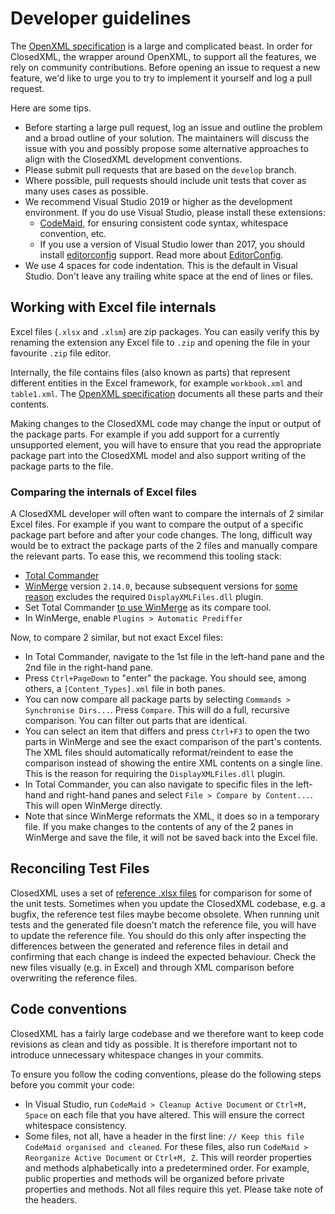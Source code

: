 # Developer guidelines
The [OpenXML specification](https://www.ecma-international.org/publications/standards/Ecma-376.htm) is a large and complicated beast. In order for ClosedXML, the wrapper around OpenXML, to support all the features, we rely on community contributions. Before opening an issue to request a new feature, we'd like to urge you to try to implement it yourself and log a pull request.

Here are some tips.

* Before starting a large pull request, log an issue and outline the problem and a broad outline of your solution. The maintainers will discuss the issue with you and possibly propose some alternative approaches to align with the ClosedXML development conventions. 
* Please submit pull requests that are based on the `develop` branch.
* Where possible, pull requests should include unit tests that cover as many uses cases as possible.
* We recommend Visual Studio 2019 or higher as the development environment. If you do use Visual Studio, please install these extensions:
  * [CodeMaid](https://marketplace.visualstudio.com/items?itemName=SteveCadwallader.CodeMaid), for ensuring consistent code syntax, whitespace convention, etc.
  * If you use a version of Visual Studio lower than 2017, you should install [editorconfig](<https://marketplace.visualstudio.com/items?itemName=EditorConfigTeam.EditorConfig>) support. Read more about [EditorConfig](http://www.editorconfig.org).
* We use 4 spaces for code indentation. This is the default in Visual Studio. Don't leave any trailing white space at the end of lines or files.



## Working with Excel file internals
Excel files (`.xlsx` and `.xlsm`) are zip packages. You can easily verify this by renaming the extension any Excel file to `.zip` and opening the file in your favourite `.zip` file editor.

Internally, the file contains files (also known as parts) that represent different entities in the Excel framework, for example `workbook.xml` and `table1.xml`. The [OpenXML specification](https://www.ecma-international.org/publications/standards/Ecma-376.htm) documents all these parts and their contents.

Making changes to the ClosedXML code may change the input or output of the package parts. For example if you add support for a currently unsupported element, you will have to ensure that you read the appropriate package part into the ClosedXML model and also support writing of the package parts to the file.

### Comparing the internals of Excel files

A ClosedXML developer will often want to compare the internals of 2 similar Excel files. For example if you want to compare the output of a specific package part before and after your code changes. The long, difficult way would be to extract the package parts of the 2 files and manually compare the relevant parts. To ease this, we recommend this tooling stack:

- [Total Commander](https://www.ghisler.com/download.htm)
- [WinMerge](http://winmerge.org/downloads) version `2.14.0`, because subsequent versions for [some reason](https://bitbucket.org/winmerge/winmerge/issues/152/displayxmlfiles-plugin-not-included-with) excludes the required `DisplayXMLFiles.dll` plugin.
- Set Total Commander [to use WinMerge](https://superuser.com/questions/238039/can-i-replace-internal-diff-in-total-commander-with-a-custom-tool) as its compare tool.
- In WinMerge, enable `Plugins > Automatic Prediffer`

Now, to compare 2 similar, but not exact Excel files:

- In Total Commander, navigate to the 1st file in the left-hand pane and the 2nd file in the right-hand pane.
- Press `Ctrl+PageDown` to "enter" the package. You should see, among others, a `[Content_Types].xml` file in both panes.
- You can now compare all package parts by selecting `Commands > Synchronise Dirs...`. Press `Compare`. This will do a full, recursive comparison. You can filter out parts that are identical. 
- You can select an item that differs and press `Ctrl+F3` to open the two parts in WinMerge and see the exact comparison of the part's contents. The XML files should automatically reformat/reindent to ease the comparison instead of showing the entire XML contents on a single line. This is the reason for requiring the `DisplayXMLFiles.dll` plugin.
- In Total Commander, you can also navigate to specific files in the left-hand and right-hand panes and select `File > Compare by Content...`. This will open WinMerge directly.
- Note that since WinMerge reformats the XML, it does so in a temporary file. If you make changes to the contents of any of the 2 panes in WinMerge and save the file, it will not be saved back into the Excel file.

## Reconciling Test Files

ClosedXML uses a set of [reference .xlsx files](https://github.com/ClosedXML/ClosedXML/tree/develop/ClosedXML.Tests/Resource) for comparison for some of the unit tests. Sometimes when you update the ClosedXML codebase, e.g. a bugfix, the reference test files maybe become obsolete. When running unit tests and the generated file doesn't match the reference file, you will have to update the reference file. You should do this only after inspecting the differences between the generated and reference files in detail and confirming that each change is indeed the expected behaviour. Check the new files visually (e.g. in Excel) and through XML comparison before overwriting the reference files.

## Code conventions
ClosedXML has a fairly large codebase and we therefore want to keep code revisions as clean and tidy as possible. It is therefore important not to introduce unnecessary whitespace changes in your commits.

To ensure you follow the coding conventions, please do the following steps before you commit your code:

- In Visual Studio, run `CodeMaid > Cleanup Active Document` or `Ctrl+M, Space` on each file that you have altered. This will ensure the correct whitespace consistency.
- Some files, not all, have a header in the first line: `// Keep this file CodeMaid organised and cleaned`. For these files, also run `CodeMaid > Reorganize Active Document` or `Ctrl+M, Z`. This will reorder properties and methods alphabetically into a predetermined order. For example, public properties and methods will be organized before private properties and methods. Not all files require this yet. Please take note of the headers.
